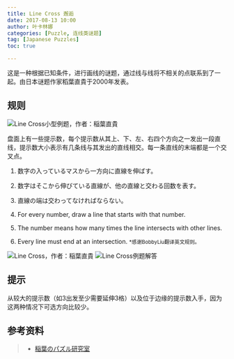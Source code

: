 ```yaml
---
title: Line Cross 邂逅
date: 2017-08-13 10:00
author: 叶卡林娜
categories: [Puzzle, 连线类谜题]
tag: [Japanese Puzzles]
toc: true

---
```


这是一种根据已知条件，进行画线的谜题，通过线与线将不相关的点联系到了一起。由日本谜题作家稻葉直貴于2000年发表。

## 规则

![Line Cross小型例题，作者：稲葉直貴](/images/linecross.png)

盘面上有一些提示数，每个提示数从其上、下、左、右四个方向之一发出一段直线，提示数大小表示有几条线与其发出的直线相交。每一条直线的末端都是一个交叉点。

1. 数字の入っているマスから一方向に直線を伸ばす。
2. 数字はそこから伸びている直線が、他の直線と交わる回数を表す。
3. 直線の端は交わってなければならない。


1. For every number, draw a line that starts with that number. 
2. The number means how many times the line intersects with other lines. 
3. Every line must end at an intersection. 
<small>*感谢BobbyLiu翻译英文规则。</small>

![Line Cross，作者：稲葉直貴](/images/linecross_e.png)
![Line Cross例题解答](/images/linecross_a.png)

## 提示

从较大的提示数（如3出发至少需要延伸3格）以及位于边缘的提示数入手，因为这两种情况下可选方向比较少。

## 参考资料

> - [稲葉のパズル研究室](http://inabapuzzle.com/honkaku/line_cross.html)